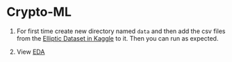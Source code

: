# Crypto-ML

1. For first time create new directory named `data` and then add the csv files from the [Elliptic Dataset in Kaggle](https://www.kaggle.com/datasets/ellipticco/elliptic-data-set) to it. Then you can run as expected.

2. View [EDA](https://github.com/FardinAhsan146/Crypto-ML/blob/main/EDA.ipynb)
